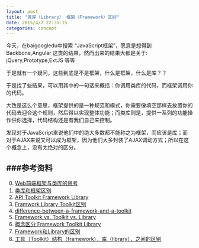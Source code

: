 ```yaml
---
layout: post
title: "类库（Library） 框架（Framework）区别"
date: 2015/4/2 22:35:15 
categories: concept
---
```


今天，在baigoogledu中搜索 “JavaScript框架”，愿意是想得到 Backbone,Angular 这类的结果，然而出来的结果大都是关于:
jQuery,Prototype,ExtJS 等等

于是就有一个疑问，这些到底是不是框架，什么是框架，什么是库？？

于是找了些结果，可以用其中的一句话来概括：你调用类库的代码，而框架调用你的代码。

大致是这么个意思，框架提供的是一种规范和模式，你需要像填空那样去放置你的代码去迎合这个规则，然后得以实现整体功能；而类库则是，提供一系列的功能操作供你选择，代码结构还是有我们自己来控制。

发现对于JavaScript来说他们中的绝大多数都不能称之为框架，而应该是库；而对于AJAX来说又可以成为框架，因为他们大多封装了AJAX调动方式；所以在这个概念上，没有太绝对的区分。




###参考资料
---

0. [Web前端框架与类库的思考][7]
1. [类库和框架区别][8]
0. [API Toolkit Framework Library][1]
0. [Framwork Library Toolkit区别][0]
0. [difference-between-a-framework-and-a-toolkit][2]
0. [Framework vs. Toolkit vs. Library][3]
0. [概念区分 Framework Toolkit Library][4]
0. [Framework和Library的区别][5]
0. [工具（Toolkit）结构（framework），库（library），之间的区别][6]



[0]: http://www.cnblogs.com/jacquette/articles/691531.html "Framwork Library Toolkit区别"  

[1]: http://stackoverflow.com/questions/5453011/api-vs-toolkit-vs-framework-vs-libarary "API Toolkit Framework Library"  

[2]: http://stackoverflow.com/questions/1415592/what-is-the-major-difference-between-a-framework-and-a-toolkit "difference-between-a-framework-and-a-toolkit"  

[3]: http://stackoverflow.com/questions/3057526/framework-vs-toolkit-vs-library "Framework vs. Toolkit vs. Library"

[4]: http://brargil.blog.163.com/blog/static/4537732200773124349420/ "概念区分 Framework Toolkit Library"  

[5]: http://blog.csdn.net/g_little_boy/article/details/6471600 "Framework和Library的区别"  

[6]: http://blog.sina.com.cn/s/blog_4a99dd25010006zd.html "工具（Toolkit）?结构（framework），库（library），之间的区别" 
[7]: http://developer.51cto.com/art/201410/454787.htm "Web前端框架与类库的思考"
[8]: http://blog.csdn.net/bluephper/article/details/5377451 "类库和框架区别"